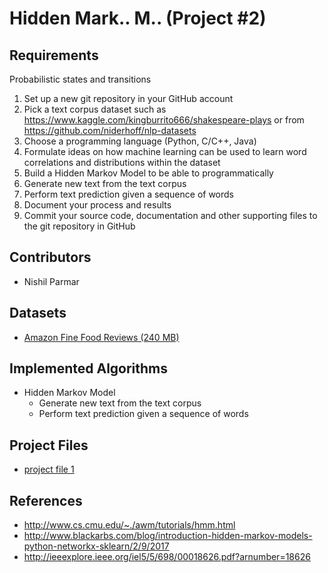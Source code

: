 # Hidden Mark.. M.. (Project #2)

## Requirements
   Probabilistic states and transitions
1. Set up a new git repository in your GitHub account
2. Pick a text corpus dataset such as
https://www.kaggle.com/kingburrito666/shakespeare-plays
or from https://github.com/niderhoff/nlp-datasets
3. Choose a programming language (Python, C/C++, Java)
4. Formulate ideas on how machine learning can be used to learn word correlations and distributions within the dataset
5. Build a Hidden Markov Model to be able to programmatically
1. Generate new text from the text corpus
2. Perform text prediction given a sequence of words
6. Document your process and results
7. Commit your source code, documentation and other supporting files to the git repository in GitHub 

## Contributors
- Nishil Parmar

## Datasets
- [Amazon Fine Food Reviews (240 MB)](https://www.kaggle.com/snap/amazon-fine-food-reviews)

## Implemented Algorithms
- Hidden Markov Model
  - Generate new text from the text corpus
  - Perform text prediction given a sequence of words

## Project Files
- [project file 1](https://github.com/nishil70/Tree-Models)

## References
- http://www.cs.cmu.edu/~./awm/tutorials/hmm.html
- http://www.blackarbs.com/blog/introduction-hidden-markov-models-python-networkx-sklearn/2/9/2017
- http://ieeexplore.ieee.org/iel5/5/698/00018626.pdf?arnumber=18626
